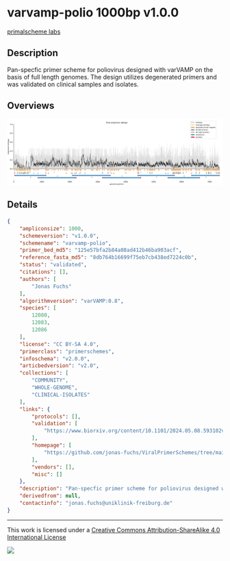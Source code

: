 # varvamp-polio 1000bp v1.0.0

[primalscheme labs](https://labs.primalscheme.com/detail/varvamp-polio/1000/v1.0.0)

## Description

Pan-specfic primer scheme for poliovirus designed with varVAMP on the basis of full length genomes. The design utilizes degenerated primers and was validated on clinical samples and isolates.

## Overviews

![overview.png](work/overview.png)

## Details

```json
{
    "ampliconsize": 1000,
    "schemeversion": "v1.0.0",
    "schemename": "varvamp-polio",
    "primer_bed_md5": "125e57bfa2b84a08ad412b46ba903acf",
    "reference_fasta_md5": "8db764b16699f75eb7cb438ed7224c0b",
    "status": "validated",
    "citations": [],
    "authors": [
        "Jonas Fuchs"
    ],
    "algorithmversion": "varVAMP:0.8",
    "species": [
        12080,
        12083,
        12086
    ],
    "license": "CC BY-SA 4.0",
    "primerclass": "primerschemes",
    "infoschema": "v2.0.0",
    "articbedversion": "v2.0",
    "collections": [
        "COMMUNITY",
        "WHOLE-GENOME",
        "CLINICAL-ISOLATES"
    ],
    "links": {
        "protocols": [],
        "validation": [
            "https://www.biorxiv.org/content/10.1101/2024.05.08.593102v1.full"
        ],
        "homepage": [
            "https://github.com/jonas-fuchs/ViralPrimerSchemes/tree/main/varvamp_tiled/Polio"
        ],
        "vendors": [],
        "misc": []
    },
    "description": "Pan-specfic primer scheme for poliovirus designed with varVAMP on the basis of full length genomes. The design utilizes degenerated primers and was validated on clinical samples and isolates.",
    "derivedfrom": null,
    "contactinfo": "jonas.fuchs@uniklinik-freiburg.de"
}
```



------------------------------------------------------------------------

This work is licensed under a [Creative Commons Attribution-ShareAlike 4.0 International License](http://creativecommons.org/licenses/by-sa/4.0/) 

![](https://i.creativecommons.org/l/by-sa/4.0/88x31.png)